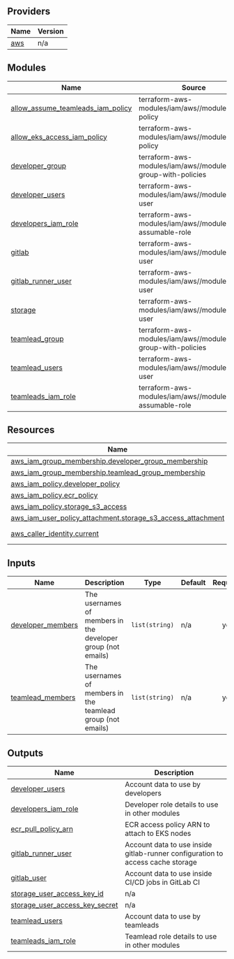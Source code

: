 <!-- BEGIN_TF_DOCS -->


## Providers

| Name | Version |
|------|---------|
| <a name="provider_aws"></a> [aws](#provider\_aws) | n/a |

## Modules

| Name | Source | Version |
|------|--------|---------|
| <a name="module_allow_assume_teamleads_iam_policy"></a> [allow\_assume\_teamleads\_iam\_policy](#module\_allow\_assume\_teamleads\_iam\_policy) | terraform-aws-modules/iam/aws//modules/iam-policy | 5.34.0 |
| <a name="module_allow_eks_access_iam_policy"></a> [allow\_eks\_access\_iam\_policy](#module\_allow\_eks\_access\_iam\_policy) | terraform-aws-modules/iam/aws//modules/iam-policy | 5.34.0 |
| <a name="module_developer_group"></a> [developer\_group](#module\_developer\_group) | terraform-aws-modules/iam/aws//modules/iam-group-with-policies | 5.34.0 |
| <a name="module_developer_users"></a> [developer\_users](#module\_developer\_users) | terraform-aws-modules/iam/aws//modules/iam-user | 5.34.0 |
| <a name="module_developers_iam_role"></a> [developers\_iam\_role](#module\_developers\_iam\_role) | terraform-aws-modules/iam/aws//modules/iam-assumable-role | 5.34.0 |
| <a name="module_gitlab"></a> [gitlab](#module\_gitlab) | terraform-aws-modules/iam/aws//modules/iam-user | 5.34.0 |
| <a name="module_gitlab_runner_user"></a> [gitlab\_runner\_user](#module\_gitlab\_runner\_user) | terraform-aws-modules/iam/aws//modules/iam-user | 5.34.0 |
| <a name="module_storage"></a> [storage](#module\_storage) | terraform-aws-modules/iam/aws//modules/iam-user | 5.34.0 |
| <a name="module_teamlead_group"></a> [teamlead\_group](#module\_teamlead\_group) | terraform-aws-modules/iam/aws//modules/iam-group-with-policies | 5.34.0 |
| <a name="module_teamlead_users"></a> [teamlead\_users](#module\_teamlead\_users) | terraform-aws-modules/iam/aws//modules/iam-user | 5.34.0 |
| <a name="module_teamleads_iam_role"></a> [teamleads\_iam\_role](#module\_teamleads\_iam\_role) | terraform-aws-modules/iam/aws//modules/iam-assumable-role | 5.34.0 |

## Resources

| Name | Type |
|------|------|
| [aws_iam_group_membership.developer_group_membership](https://registry.terraform.io/providers/hashicorp/aws/latest/docs/resources/iam_group_membership) | resource |
| [aws_iam_group_membership.teamlead_group_membership](https://registry.terraform.io/providers/hashicorp/aws/latest/docs/resources/iam_group_membership) | resource |
| [aws_iam_policy.developer_policy](https://registry.terraform.io/providers/hashicorp/aws/latest/docs/resources/iam_policy) | resource |
| [aws_iam_policy.ecr_policy](https://registry.terraform.io/providers/hashicorp/aws/latest/docs/resources/iam_policy) | resource |
| [aws_iam_policy.storage_s3_access](https://registry.terraform.io/providers/hashicorp/aws/latest/docs/resources/iam_policy) | resource |
| [aws_iam_user_policy_attachment.storage_s3_access_attachment](https://registry.terraform.io/providers/hashicorp/aws/latest/docs/resources/iam_user_policy_attachment) | resource |
| [aws_caller_identity.current](https://registry.terraform.io/providers/hashicorp/aws/latest/docs/data-sources/caller_identity) | data source |

## Inputs

| Name | Description | Type | Default | Required |
|------|-------------|------|---------|:--------:|
| <a name="input_developer_members"></a> [developer\_members](#input\_developer\_members) | The usernames of members in the developer group (not emails) | `list(string)` | n/a | yes |
| <a name="input_teamlead_members"></a> [teamlead\_members](#input\_teamlead\_members) | The usernames of members in the teamlead group (not emails) | `list(string)` | n/a | yes |

## Outputs

| Name | Description |
|------|-------------|
| <a name="output_developer_users"></a> [developer\_users](#output\_developer\_users) | Account data to use by developers |
| <a name="output_developers_iam_role"></a> [developers\_iam\_role](#output\_developers\_iam\_role) | Developer role details to use in other modules |
| <a name="output_ecr_pull_policy_arn"></a> [ecr\_pull\_policy\_arn](#output\_ecr\_pull\_policy\_arn) | ECR access policy ARN to attach to EKS nodes |
| <a name="output_gitlab_runner_user"></a> [gitlab\_runner\_user](#output\_gitlab\_runner\_user) | Account data to use inside gitlab-runner configuration to access cache storage |
| <a name="output_gitlab_user"></a> [gitlab\_user](#output\_gitlab\_user) | Account data to use inside CI/CD jobs in GitLab CI |
| <a name="output_storage_user_access_key_id"></a> [storage\_user\_access\_key\_id](#output\_storage\_user\_access\_key\_id) | n/a |
| <a name="output_storage_user_access_key_secret"></a> [storage\_user\_access\_key\_secret](#output\_storage\_user\_access\_key\_secret) | n/a |
| <a name="output_teamlead_users"></a> [teamlead\_users](#output\_teamlead\_users) | Account data to use by teamleads |
| <a name="output_teamleads_iam_role"></a> [teamleads\_iam\_role](#output\_teamleads\_iam\_role) | Teamlead role details to use in other modules |
<!-- END_TF_DOCS -->